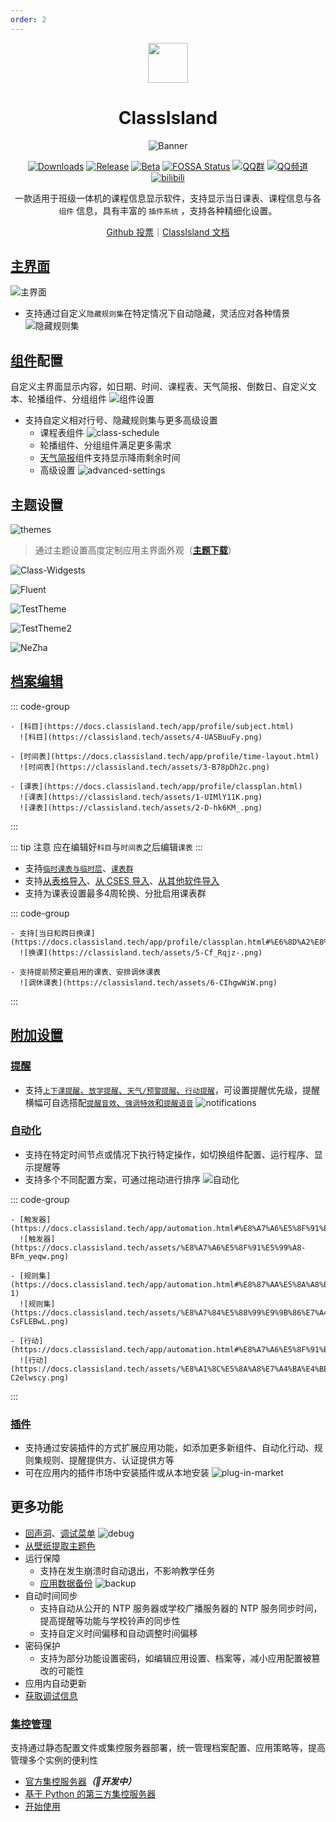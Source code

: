 ```yaml
---
order: 2
---
```

<div align="center">

<img src="/icon/ClassIsland.png" width="64"/> 

# ClassIsland

<ArticleMetadata />

![Banner](/images/ClassIsland/banner.png)

[![Downloads](https://img.shields.io/github/downloads/ClassIsland/ClassIsland/total?style=social&label=Downloads&logo=github)](https://github.com/ClassIsland/ClassIsland/releases/latest)
[![Release](https://img.shields.io/github/v/release/ClassIsland/ClassIsland?style=flat&color=%233fb950&label=正式版)](https://github.com/ClassIsland/ClassIsland/releases/latest)
[![Beta](https://img.shields.io/github/v/release/ClassIsland/ClassIsland?include_prereleases&style=flat&color=orange&label=测试版)](https://github.com/ClassIsland/ClassIsland/releases)
[![FOSSA Status](https://app.fossa.com/api/projects/git%2Bgithub.com%2FHelloWRC%2FClassIsland.svg?type=shield)](https://app.fossa.com/projects/git%2Bgithub.com%2FHelloWRC%2FClassIsland?ref=badge_shield&style=flat)
[![QQ群](https://img.shields.io/badge/-QQ%E7%BE%A4%EF%BD%9C958840932-blue?style=flat&logo=QQ)](https://qm.qq.com/q/4NsDQKiAuQ)
[![QQ频道](https://img.shields.io/badge/-QQ%E9%A2%91%E9%81%93%EF%BD%9Cclassisland-blue?style=flat&logo=QQ)](https://pd.qq.com/s/7a41knciu)
[![bilibili](https://img.shields.io/badge/-UP%E4%B8%BB%EF%BD%9CHelloWRC__dev-%23FB7299?style=flat&logo=bilibili)](https://space.bilibili.com/355897687)

一款适用于班级一体机的课程信息显示软件，支持显示当日课表、课程信息与各 `组件` 信息，具有丰富的 `插件系统` ，支持各种精细化设置。

[Github 投票](https://github.com/ClassIsland/voting/discussions)｜[ClassIsland 文档](https://docs.classisland.tech)

</div>

<GitHubCard owner="ClassIsland" repo="ClassIsland" />

<Linkcard url="https://classisland.tech/" title="ClassIsland 官网" description="https://classisland.tech/" logo="" />

## [主界面](https://docs.classisland.tech/app/basic.html#%E4%B8%BB%E7%95%8C%E9%9D%A2)

![主界面](https://classisland.tech/assets/comps-BImMTOwP.png)

- 支持通过自定义`隐藏规则集`在特定情况下自动隐藏，灵活应对各种情景
  ![隐藏规则集](https://classisland.tech/assets/ruleset-DvDC3p49.png)

## [组件](https://docs.classisland.tech/app/basic.html#%E7%BB%84%E4%BB%B6)配置

自定义主界面显示内容，如日期、时间、课程表、天气简报、倒数日、自定义文本、轮播组件、分组组件
![组件设置](https://classisland.tech/assets/comp-settings-CnSSI3ny.png)

- 支持自定义相对行号、隐藏规则集与更多高级设置
  - 课程表组件
    ![class-schedule](/images/ClassIsland/class-schedule.png)
  - 轮播组件、分组组件满足更多需求
  - [天气简报](https://docs.classisland.tech/app/advanced#%e5%a4%a9%e6%b0%94)组件支持显示降雨剩余时间
  - 高级设置
    ![advanced-settings](/images/ClassIsland/advanced-settings.png)

## 主题设置
![themes](/images/ClassIsland/themes.png)

> 通过主题设置高度定制应用主界面外观（[**主题下载**](https://www.123912.com/s/0l7bVv-qHdAh)）

![Class-Widgests](/images/ClassIsland/classwidgets.png)
    
![Fluent](/images/ClassIsland/fluent.png)
    
![TestTheme](/images/ClassIsland/testtheme.png)
    
![TestTheme2](/images/ClassIsland/testtheme2.png)
    
![NeZha](/images/ClassIsland/nezha.png)

## [档案编辑](https://docs.classisland.tech/app/profile/)

::: code-group

```md:img [科目]
- [科目](https://docs.classisland.tech/app/profile/subject.html)
  ![科目](https://classisland.tech/assets/4-UASBuuFy.png)
```

```md:img [时间表]
- [时间表](https://docs.classisland.tech/app/profile/time-layout.html)
  ![时间表](https://classisland.tech/assets/3-B78pDh2c.png)
```

```md:img [课表]
- [课表](https://docs.classisland.tech/app/profile/classplan.html)
  ![课表](https://classisland.tech/assets/1-UIMlY11K.png)
  ![课表](https://classisland.tech/assets/2-D-hk6KM_.png)
```

:::

::: tip 注意
应在编辑好`科目`与`时间表`之后编辑`课表`
:::

- 支持[`临时课表与临时层`](https://docs.classisland.tech/app/profile/classplan.html#%E4%B8%B4%E6%97%B6%E8%AF%BE%E8%A1%A8%E4%B8%8E%E4%B8%B4%E6%97%B6%E5%B1%82)、[`课表群`](https://docs.classisland.tech/app/profile/classplan.html#%E8%AF%BE%E8%A1%A8%E7%BE%A4)
- 支持[从表格导入](https://docs.classisland.tech/app/profile/#%E4%BB%8E%E8%A1%A8%E6%A0%BC%E5%AF%BC%E5%85%A5)、[从 CSES 导入](https://edit.cses-org.cn/)、[从其他软件导入](https://docs.classisland.tech/app/migrate/)
- 支持为课表设置最多4周轮换、分批启用课表群

::: code-group
```md:img [换课]
- 支持[当日和跨日换课](https://docs.classisland.tech/app/profile/classplan.html#%E6%8D%A2%E8%AF%BE)
  ![换课](https://classisland.tech/assets/5-Cf_Rqjz-.png)
```
```md:img [调休]
- 支持提前预定要启用的课表、安排调休课表
  ![调休课表](https://classisland.tech/assets/6-CIhgwWiW.png)
```
:::

## [附加设置](https://docs.classisland.tech/app/profile/attached-settings.html)

### [提醒](https://docs.classisland.tech/app/notifications.html)
- 支持[`上下课提醒`、`放学提醒`、`天气/预警提醒`、`行动提醒`](https://docs.classisland.tech/app/notifications.html#%E6%8F%90%E9%86%92%E8%AE%BE%E7%BD%AE)，可设置提醒优先级，提醒横幅可自选搭配[`提醒音效`、`强调特效`和`提醒语音`](https://docs.classisland.tech/app/notifications.html#%E5%BC%BA%E8%B0%83%E6%8F%90%E9%86%92)
![notifications](/images/ClassIsland/notifications.png)

### [自动化](https://docs.classisland.tech/app/automation.html)
- 支持在特定时间节点或情况下执行特定操作，如切换组件配置、运行程序、显示提醒等
- 支持多个不同配置方案，可通过拖动进行排序
  ![自动化](https://classisland.tech/assets/automatic1-itAmfZ_k.png)

::: code-group

```md:img [触发器]
- [触发器](https://docs.classisland.tech/app/automation.html#%E8%A7%A6%E5%8F%91%E5%99%A8)
  ![触发器](https://docs.classisland.tech/assets/%E8%A7%A6%E5%8F%91%E5%99%A8-BFm_yeqw.png)
```

```md:img [规则集]
- [规则集](https://docs.classisland.tech/app/automation.html#%E8%87%AA%E5%8A%A8%E5%8C%96-1)
  ![规则集](https://docs.classisland.tech/assets/%E8%A7%84%E5%88%99%E9%9B%86%E7%A4%BA%E4%BE%8B-CsFLEBwL.png)
```

```md:img [行动]
- [行动](https://docs.classisland.tech/app/automation.html#%E8%A7%A6%E5%8F%91%E5%99%A8)
  ![行动](https://docs.classisland.tech/assets/%E8%A1%8C%E5%8A%A8%E7%A4%BA%E4%BE%8B-C2elwscy.png)
```

:::
    
### [插件](https://github.com/ClassIsland/PluginIndex)
- 支持通过安装插件的方式扩展应用功能，如添加更多新组件、自动化行动、规则集规则、提醒提供方、认证提供方等
- 可在应用内的插件市场中安装插件或从本地安装
![plug-in-market](/images/ClassIsland/plug-in-market.png)

## 更多功能
- [回声洞](https://docs.qq.com/sheet/DS3pQdk5IRmZnbmhu)、[调试菜单](https://docs.classisland.tech/app/advanced.html#%E8%B0%83%E8%AF%95%E8%8F%9C%E5%8D%95)
![debug](/images/ClassIsland/debug.png)
- [从壁纸提取主题色](https://docs.classisland.tech/app/advanced.html#%E4%BB%8E%E5%A3%81%E7%BA%B8%E6%8F%90%E5%8F%96%E4%B8%BB%E9%A2%98%E8%89%B2)
- 运行保障
  - 支持在发生崩溃时自动退出，不影响教学任务
  - [应用数据备份](https://docs.classisland.tech/app/backup.html)
    ![backup](/images/ClassIsland/backup.png)
- 自动时间同步
  - 支持自动从公开的 NTP 服务器或学校广播服务器的 NTP 服务同步时间，提高提醒等功能与学校铃声的同步性
  - 支持自定义时间偏移和自动调整时间偏移
- 密码保护
  - 支持为部分功能设置密码，如编辑应用设置、档案等，减小应用配置被篡改的可能性
- 应用内自动更新
- [获取调试信息](https://docs.classisland.tech/app/faq/reporting-issue.html)

### [集控管理](https://docs.classisland.tech/management/)

支持通过静态配置文件或集控服务器部署，统一管理档案配置、应用策略等，提高管理多个实例的便利性

- [官方集控服务器](https://github.com/ClassIsland/ManagementServer)***（🚧开发中）***
- [基于 Python 的第三方集控服务器](https://github.com/kaokao221/ClassIslandManagementServer.py)
- [开始使用](https://docs.classisland.tech/management/#%E5%BC%80%E5%A7%8B%E4%BD%BF%E7%94%A8)